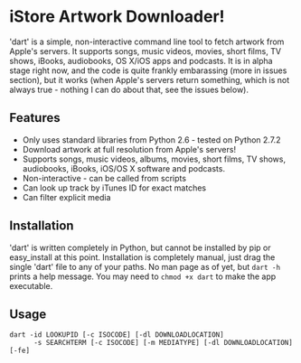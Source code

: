 iStore Artwork Downloader!
========================

'dart' is a simple, non-interactive command line tool to fetch artwork from Apple's servers. It supports songs, music videos, movies, short films, TV shows, iBooks, audiobooks, OS X/iOS apps and podcasts. It is in alpha stage right now, and the code is quite frankly embarassing (more in issues section), but it works (when Apple's servers return something, which is not always true - nothing I can do about that, see the issues below).

## Features ##
* Only uses standard libraries from Python 2.6 - tested on Python 2.7.2
* Download artwork at full resolution from Apple's servers!
* Supports songs, music videos, albums, movies, short films, TV shows, audiobooks, iBooks, iOS/OS X software and podcasts.
* Non-interactive - can be called from scripts
* Can look up track by iTunes ID for exact matches
* Can filter explicit media

## Installation ##
'dart' is written completely in Python, but cannot be installed by pip or easy_install at this point. Installation is completely manual, just drag the single 'dart' file to any of your paths. No man page as of yet, but ```dart -h``` prints a help message. You may need to ```chmod +x dart``` to make the app executable.

## Usage ##
```
dart -id LOOKUPID [-c ISOCODE] [-dl DOWNLOADLOCATION]
	  -s SEARCHTERM [-c ISOCODE] [-m MEDIATYPE] [-dl DOWNLOADLOCATION] [-fe]
```